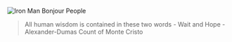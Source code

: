 ![Iron Man](https://assetsio.reedpopcdn.com/civil-war-still.jpg?width=1200&height=1200&fit=bounds&quality=70&format=jpg&auto=webp)
Bonjour People

> All human wisdom is contained in these two words - Wait and Hope
> -Alexander-Dumas Count of Monte Cristo
